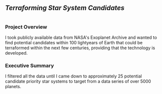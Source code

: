 ## _Terraforming Star System Candidates_
# 
### Project Overview
I took publicly available data from NASA's Exoplanet Archive and wanted to find potential candidates within 100 lightyears of Earth that could be terraformed within the next few centuries, providing that the technology is developed.

### Executive Summary
I filtered all the data until I came down to approximately 25 potential candidate priority star systems to target from a data series of over 5000 planets.